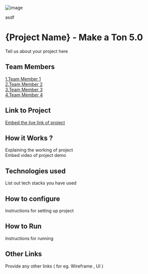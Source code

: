 ![image](https://user-images.githubusercontent.com/92361680/197824476-464d420d-26a6-4df5-aef3-99214fac1388.png)

asdf


# {Project Name} - Make a Ton 5.0
Tell us about your project here

## Team Members
[1.Team Member 1](enter_github_id_here)   
[2.Team Member 2](enter_github_id_here)   
[3.Team Member 3](enter_github_id_here)   
[4.Team Member 4](enter_github_id_here)   

## Link to Project
[Embed the live link of project](live_link)

## How it Works ?
Explaining the working of project  
Embed video of project demo

## Technologies used
List out tech stacks you have used

## How to configure
Instructions for setting up project

## How to Run
Instructions for running

## Other Links
Provide any other links ( for eg. Wireframe , UI )
